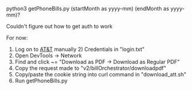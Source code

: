 python3 getPhoneBills.py (startMonth as yyyy-mm) (endMonth as yyyy-mm)?

Couldn't figure out how to get auth to work

For now:
1) Log on to [AT&T](https://www.att.com/acctmgmt/billing/mybillingcenter) manually
   2) Credentials in "login.txt"
2) Open DevTools -> Network
3) Find and click ~= "Download as PDF -> Download as Regular PDF"
4) Copy the request made to "v2/billOrchestrator/downloadpdf"
5) Copy/paste the cookie string into curl command in "download_att.sh"
6) Run getPhoneBills.py